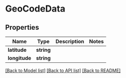 # GeoCodeData

## Properties
Name | Type | Description | Notes
------------ | ------------- | ------------- | -------------
**latitude** | **string** |  | 
**longitude** | **string** |  | 

[[Back to Model list]](../../README.md#documentation-for-models) [[Back to API list]](../../README.md#documentation-for-api-endpoints) [[Back to README]](../../README.md)

